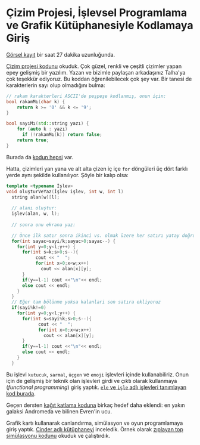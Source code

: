 Çizim Projesi, İşlevsel Programlama ve Grafik Kütüphanesiyle Kodlamaya Giriş 
====

[Görsel kayıt](https://drive.google.com/file/d/17cazkcCEq1kCGr9qp7sQTMNrlPpmZEhD)
bir saat 27 dakika uzunluğunda.

[Çizim projesi kodunu](https://onlinegdb.com/hT4HTDvwG)  okuduk. Çok güzel, renkli ve çeşitli çizimler yapan epey gelişmiş bir yazılım. Yazan ve bizimle paylaşan arkadaşınız Talha'ya çok teşekkür ediyoruz. Bu koddan öğrenilebilecek çok şey var. Bir tanesi de karakterlerin sayı olup olmadığını bulma: 

```c++
// rakam karakterleri ASCII'de peşpeşe kodlanmış, onun için: 
bool rakamMı(char k) {
    return k >= '0' && k <= '9';
}

bool sayıMı(std::string yazı) {
    for (auto k : yazı)
      if (!rakamMı(k)) return false;
    return true;
}
```

Burada da [kodun hepsi](https://onlinegdb.com/gSWK6biQP) var.

Hatta, çizimleri yan yana ve alt alta çizen iç içe `for` döngüleri üç dört farklı yerde aynı şekilde kullanılıyor. Şöyle bir kalıp olsa: 
```c++
template <typename İşlev>
void oluşturVeYaz(İşlev işlev, int w, int l)
  string alan[w][l];
    
  // alanı oluştur:
  işlev(alan, w, l);
  
  // sonra onu ekrana yaz:

  // Önce ilk satır sonra ikinci vs. olmak üzere her satırı yatay doğrultu boyuncaki kutucuk/sarmal/üçgen/emoji sayısı kadar yazdırıyoruz:
  for(int sayac=sayi/k;sayac>0;sayac--) {
    for(int y=0;y<l;y++) {
      for(int s=k;s>0;s--){
	       cout << "  ";
	       for(int x=0;x<w;x++)
	         cout << alan[x][y];
      }
      if(y==l-1) cout <<"\n"<< endl;
      else cout << endl;
    }
  }
  // Eğer tam bölünme yoksa kalanlari son satıra ekliyoruz 
  if(sayi%k!=0)
    for(int y=0;y<l;y++) {
      for(int s=sayi%k;s>0;s--){
        	cout << "  ";
        	for(int x=0;x<w;x++)
	          cout << alan[x][y];
      }
      if(y==l-1) cout <<"\n"<< endl;
      else cout << endl;
    }
  }
```

Bu işlevi `kutucuk`, `sarmal`, `üçgen` ve `emoji` işlevleri içinde kullanabiliriz.  Onun için de gelişmiş bir teknik olan işlevleri girdi ve çıktı olarak kullanmaya (*functional programming*) giriş yaptık. [`ele` ve `işle` adlı işlevleri tanımlayan kod burada](https://onlinegdb.com/hom_Y7CSt). 

Geçen dersten [kağıt katlama koduna](https://onlinegdb.com/QNojjbcbV) birkaç hedef daha eklendi: en yakın galaksi Andromeda ve bilinen Evren'in ucu. 

Grafik kartı kullanarak canlandırma, simülasyon ve oyun programlamaya giriş yaptık. [Cinder adlı kütüphaneyi](https://libcinder.org) inceledik. Örnek olarak [zıplayan top simülasyonu kodunu](https://onlinegdb.com/aYu-ehYHj) okuduk ve çalıştırdık.

